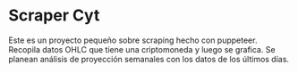 # Scraper Cyt
Este es un proyecto pequeño sobre scraping hecho con puppeteer. Recopila datos OHLC que tiene una criptomoneda y luego se grafica. Se planean análisis de proyección semanales con los datos de los últimos días.
